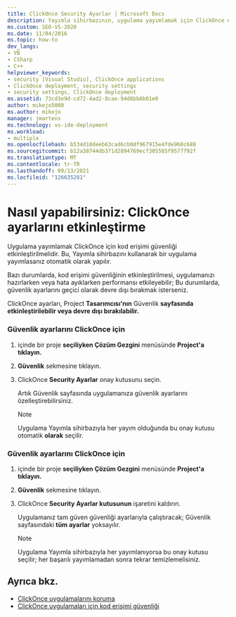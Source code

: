```yaml
---
title: ClickOnce Security Ayarlar | Microsoft Docs
description: Yayımla sihirbazının, uygulama yayımlamak için ClickOnce erişim güvenliğini otomatik olarak nasıl olanaklı olduğunu öğrenin.
ms.custom: SEO-VS-2020
ms.date: 11/04/2016
ms.topic: how-to
dev_langs:
- VB
- CSharp
- C++
helpviewer_keywords:
- security [Visual Studio], ClickOnce applications
- ClickOnce deployment, security settings
- security settings, ClickOnce deployment
ms.assetid: 73cd3e9d-cd72-4ad2-8cae-94d6bb6b01e0
author: mikejo5000
ms.author: mikejo
manager: jmartens
ms.technology: vs-ide-deployment
ms.workload:
- multiple
ms.openlocfilehash: b534d18deeb63cad6cb0df967915e4fde968c688
ms.sourcegitcommit: b12a38744db371d2894769ecf305585f9577792f
ms.translationtype: MT
ms.contentlocale: tr-TR
ms.lasthandoff: 09/13/2021
ms.locfileid: "126635281"
---
```

# <a name="how-to-enable-clickonce-security-settings"></a>Nasıl yapabilirsiniz: ClickOnce ayarlarını etkinleştirme
Uygulama yayımlamak ClickOnce için kod erişimi güvenliği etkinleştirilmelidir. Bu, Yayımla sihirbazını kullanarak bir uygulama yayımlasanız otomatik olarak yapılır.

 Bazı durumlarda, kod erişimi güvenliğinin etkinleştirilmesi, uygulamanızı hazırlarken veya hata ayıklarken performansı etkileyebilir; Bu durumlarda, güvenlik ayarlarını geçici olarak devre dışı bırakmak isterseniz.

 ClickOnce ayarları, Project **Tasarımcısı'nın** Güvenlik **sayfasında etkinleştirilebilir veya devre dışı bırakılabilir.**

### <a name="to-enable-clickonce-security-settings"></a>Güvenlik ayarlarını ClickOnce için

1. içinde bir proje **seçiliyken Çözüm Gezgini** menüsünde **Project'a** **tıklayın.**

2. **Güvenlik** sekmesine tıklayın.

3. ClickOnce **Security Ayarlar** onay kutusunu seçin.

     Artık Güvenlik sayfasında uygulamanıza güvenlik ayarlarını özelleştirebilirsiniz.

    > [!NOTE]
    > Uygulama Yayımla sihirbazıyla her yayım olduğunda bu onay kutusu otomatik **olarak** seçilir.

### <a name="to-disable-clickonce-security-settings"></a>Güvenlik ayarlarını ClickOnce için

1. içinde bir proje **seçiliyken Çözüm Gezgini** menüsünde **Project'a** **tıklayın.**

2. **Güvenlik** sekmesine tıklayın.

3. ClickOnce **Security Ayarlar kutusunun** işaretini kaldırın.

     Uygulamanız tam güven güvenliği ayarlarıyla çalıştıracak; Güvenlik sayfasındaki **tüm ayarlar** yoksayılır.

    > [!NOTE]
    > Uygulama Yayımla sihirbazıyla her yayımlanıyorsa bu onay kutusu seçilir; her başarılı yayımlamadan sonra tekrar temizlemelisiniz.

## <a name="see-also"></a>Ayrıca bkz.
- [ClickOnce uygulamalarını koruma](../deployment/securing-clickonce-applications.md)
- [ClickOnce uygulamaları için kod erişimi güvenliği](../deployment/code-access-security-for-clickonce-applications.md)
